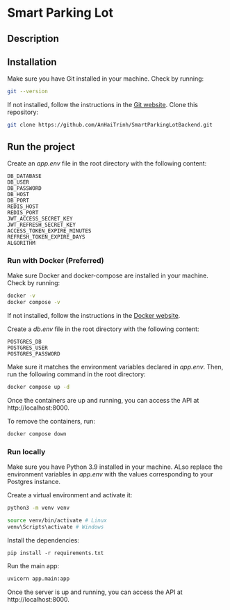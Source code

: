 # Smart Parking Lot
## Description

## Installation
Make sure you have Git installed in your machine. Check by running:
```bash
git --version
```
If not installed, follow the instructions in the [Git website](https://git-scm.com/book/en/v2/Getting-Started-Installing-Git).
Clone this repository:
```bash
git clone https://github.com/AnHaiTrinh/SmartParkingLotBackend.git
```

## Run the project
Create an *app.env* file in the root directory with the following content:
```
DB_DATABASE
DB_USER
DB_PASSWORD
DB_HOST
DB_PORT
REDIS_HOST
REDIS_PORT
JWT_ACCESS_SECRET_KEY
JWT_REFRESH_SECRET_KEY
ACCESS_TOKEN_EXPIRE_MINUTES
REFRESH_TOKEN_EXPIRE_DAYS
ALGORITHM
```
### Run with Docker (Preferred)
Make sure Docker and docker-compose are installed in your machine. 
Check by running:

```bash
docker -v
docker compose -v
```
If not installed, follow the instructions in the [Docker website](https://docs.docker.com/get-docker/).

Create a *db.env* file in the root directory with the following content:
```
POSTGRES_DB
POSTGRES_USER
POSTGRES_PASSWORD
```

Make sure it matches the environment variables declared in *app.env*. Then, run the following command in the root directory:
```bash
docker compose up -d
```
Once the containers are up and running, you can access the API at http://localhost:8000.

To remove the containers, run:
```bash
docker compose down
```

### Run locally
Make sure you have Python 3.9 installed in your machine. 
ALso replace the environment variables in *app.env* with the values corresponding to your Postgres instance.

Create a virtual environment and activate it:
```bash
python3 -m venv venv

source venv/bin/activate # Linux
venv\Scripts\activate # Windows
```
Install the dependencies:
```
pip install -r requirements.txt
```

Run the main app:
```bash
uvicorn app.main:app
```
Once the server is up and running, you can access the API at http://localhost:8000.
